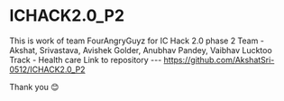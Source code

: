 # ICHACK2.0_P2

This is work of team FourAngryGuyz for IC Hack 2.0 phase 2 
Team - Akshat, Srivastava, Avishek Golder, Anubhav Pandey, Vaibhav Lucktoo 
Track - Health care 
Link to repository --- https://github.com/AkshatSri-0512/ICHACK2.0_P2

Thank you 😊
